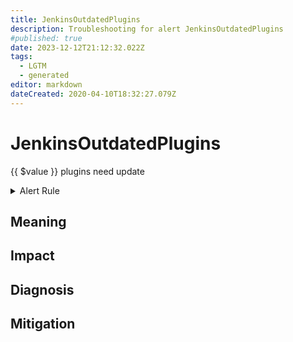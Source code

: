 ```yaml
---
title: JenkinsOutdatedPlugins
description: Troubleshooting for alert JenkinsOutdatedPlugins
#published: true
date: 2023-12-12T21:12:32.022Z
tags: 
  - LGTM
  - generated
editor: markdown
dateCreated: 2020-04-10T18:32:27.079Z
---
```


# JenkinsOutdatedPlugins

{{ $value }} plugins need update

<details>
  <summary>Alert Rule</summary>

{{% rule "jenkins/metric-plugin.yml" "JenkinsOutdatedPlugins" %}}

{{% comment %}}

```yaml
alert: JenkinsOutdatedPlugins
expr: sum(jenkins_plugins_withUpdate) by (instance) > 3
for: 1d
labels:
    severity: warning
annotations:
    summary: Jenkins outdated plugins (instance {{ $labels.instance }})
    description: |-
        {{ $value }} plugins need update
          VALUE = {{ $value }}
          LABELS = {{ $labels }}
    runbook: https://github.com/srerun/prometheus-alerts/blob/main/content/runbooks/metric-plugin/JenkinsOutdatedPlugins.md

```

{{% /comment %}}

</details>


## Meaning
[//]: # "Short paragraph that explains what the alert means"


## Impact
[//]: # "What could / will happen if the alert is not addressed"



## Diagnosis
[//]: # "Steps to take to identify the cause of the problem"



## Mitigation
[//]: # "The steps necessary to resolve the alert"
